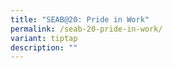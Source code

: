 ```yaml
---
title: "SEAB@20: Pride in Work"
permalink: /seab-20-pride-in-work/
variant: tiptap
description: ""
---
```

